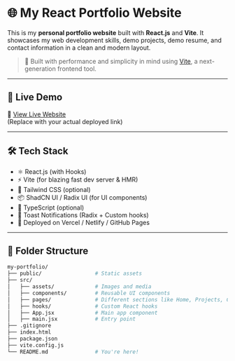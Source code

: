 # 🌐 My React Portfolio Website

This is my **personal portfolio website** built with **React.js** and **Vite**. It showcases my web development skills, demo projects, demo resume, and contact information in a clean and modern layout.

> 🚀 Built with performance and simplicity in mind using [Vite](https://vitejs.dev/), a next-generation frontend tool.

---

## 📸 Live Demo

🔗 [View Live Website](https://your-portfolio-link.com)  
(Replace with your actual deployed link)

---

## 🛠️ Tech Stack

- ⚛️ React.js (with Hooks)
- ⚡ Vite (for blazing fast dev server & HMR)
- 💨 Tailwind CSS (optional)
- 📦 ShadCN UI / Radix UI (for UI components)
- 🧠 TypeScript (optional)
- 🔔 Toast Notifications (Radix + Custom hooks)
- 📁 Deployed on Vercel / Netlify / GitHub Pages

---

## 📂 Folder Structure

```bash
my-portfolio/
├── public/                 # Static assets
├── src/
│   ├── assets/             # Images and media
│   ├── components/         # Reusable UI components
│   ├── pages/              # Different sections like Home, Projects, Contact
│   ├── hooks/              # Custom React hooks
│   ├── App.jsx             # Main app component
│   ├── main.jsx            # Entry point
├── .gitignore
├── index.html
├── package.json
├── vite.config.js
└── README.md               # You're here!
